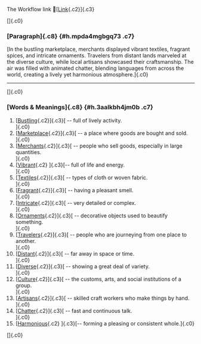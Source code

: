 The Workflow link
👏[[Link](https://www.google.com/url?q=http://www.google.com&sa=D&source=editors&ust=1760780654070033&usg=AOvVaw1Vz5XGj33WaNzEvqQZx8c5){.c2}]{.c3}

[]{.c0}

### [Paragraph]{.c8} {#h.mpda4mgbgq73 .c7}

[In the bustling marketplace, merchants displayed vibrant textiles,
fragrant spices, and intricate ornaments. Travelers from distant lands
marveled at the diverse culture, while local artisans showcased their
craftsmanship. The air was filled with animated chatter, blending
languages from across the world, creating a lively yet harmonious
atmosphere.]{.c0}

------------------------------------------------------------------------

[]{.c0}

### [Words & Meanings]{.c8} {#h.3aalkbh4jm0b .c7}

1.  [[Bustling](https://www.google.com/url?q=http://www.google.com&sa=D&source=editors&ust=1760780654072182&usg=AOvVaw2xLh7qJXHBnGKntcNhMLm6){.c2}]{.c3}[ --
    full of lively activity.\
    ]{.c0}
2.  [[Marketplace](https://www.google.com/url?q=http://www.google.com&sa=D&source=editors&ust=1760780654073002&usg=AOvVaw0npb-oRcTNcoDA-McOhhUV){.c2}]{.c3}[ --
    a place where goods are bought and sold.\
    ]{.c0}
3.  [[Merchants](https://www.google.com/url?q=http://www.google.com&sa=D&source=editors&ust=1760780654073771&usg=AOvVaw3-ZMEH2w1q-TfO0KjD62w4){.c2}]{.c3}[ --
    people who sell goods, especially in large quantities.\
    ]{.c0}
4.  [[Vibrant](https://www.google.com/url?q=http://www.google.com&sa=D&source=editors&ust=1760780654074436&usg=AOvVaw0hGTAthedQXGPED3HgzuUG){.c2}
    ]{.c3}[-- full of life and energy.\
    ]{.c0}
5.  [[Textiles](https://www.google.com/url?q=http://www.google.com&sa=D&source=editors&ust=1760780654075012&usg=AOvVaw1BgSY-gnauDS-Pzh9XlKEO){.c2}]{.c3}[ --
    types of cloth or woven fabric.\
    ]{.c0}
6.  [[Fragrant](https://www.google.com/url?q=http://www.google.com&sa=D&source=editors&ust=1760780654075598&usg=AOvVaw0kQy8LS2-Wi6H-Ua2LILzk){.c2}]{.c3}[ --
    having a pleasant smell.\
    ]{.c0}
7.  [[Intricate](https://www.google.com/url?q=http://www.google.com&sa=D&source=editors&ust=1760780654076172&usg=AOvVaw13CKoL9fox64fO1D4IEa43){.c2}]{.c3}[ --
    very detailed or complex.\
    ]{.c0}
8.  [[Ornaments](https://www.google.com/url?q=http://www.google.com&sa=D&source=editors&ust=1760780654076686&usg=AOvVaw2mwRChD8Dt9VBzYMbXTbEF){.c2}]{.c3}[ --
    decorative objects used to beautify something.\
    ]{.c0}
9.  [[Travelers](https://www.google.com/url?q=http://www.google.com&sa=D&source=editors&ust=1760780654077227&usg=AOvVaw0ciPaRLBawLS2hkINa-L_l){.c2}]{.c3}[ --
    people who are journeying from one place to another.\
    ]{.c0}
10. [[Distant](https://www.google.com/url?q=http://www.google.com&sa=D&source=editors&ust=1760780654077768&usg=AOvVaw08Fo_8Rc6DvTWCJ8nHipnU){.c2}]{.c3}[ --
    far away in space or time.\
    ]{.c0}
11. [[Diverse](https://www.google.com/url?q=http://www.google.com&sa=D&source=editors&ust=1760780654078254&usg=AOvVaw1hGEVKH0toqXRoAz5UHVwl){.c2}]{.c3}[ --
    showing a great deal of variety.\
    ]{.c0}
12. [[Culture](https://www.google.com/url?q=http://www.google.com&sa=D&source=editors&ust=1760780654078738&usg=AOvVaw1PX7t9wC4Mmgp1D6p1DyPM){.c2}]{.c3}[ --
    the customs, arts, and social institutions of a group.\
    ]{.c0}
13. [[Artisans](https://www.google.com/url?q=http://www.google.com&sa=D&source=editors&ust=1760780654079264&usg=AOvVaw3PHjkWvmK16iR62Hgs9q7u){.c2}]{.c3}[ --
    skilled craft workers who make things by hand.\
    ]{.c0}
14. [[Chatter](https://www.google.com/url?q=http://www.google.com&sa=D&source=editors&ust=1760780654079792&usg=AOvVaw0pbsmD8AJ5FgIZSbwxyJsO){.c2}]{.c3}[ --
    fast and continuous talk.\
    ]{.c0}
15. [[Harmonious](https://www.google.com/url?q=http://www.google.com&sa=D&source=editors&ust=1760780654080291&usg=AOvVaw2rmxtiJEbBEeWJFE67ELqp){.c2}
    ]{.c3}[-- forming a pleasing or consistent whole.]{.c0}

[]{.c0}
